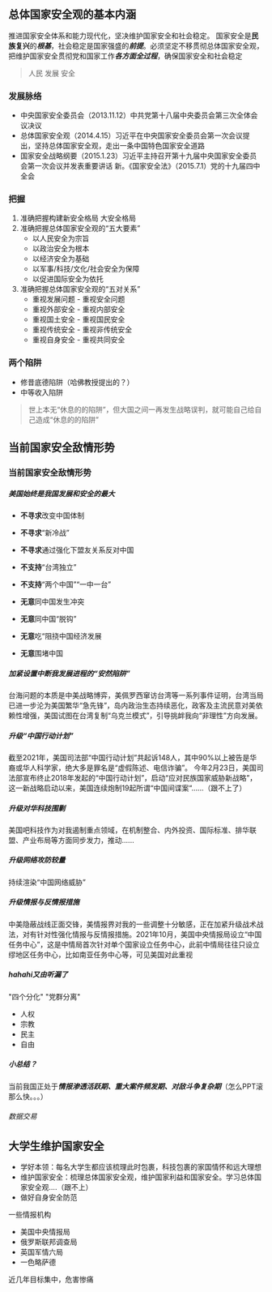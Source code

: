 ## 总体国家安全观的基本内涵
推进国家安全体系和能力现代化，坚决维护国家安全和社会稳定。
国家安全是**民族复兴**的***根基***，社会稳定是国家强盛的***前提***。必须坚定不移贯彻总体国家安全观，把维护国家安全贯彻党和国家工作***各方面全过程***，确保国家安全和社会稳定
> 人民  发展  安全

### 发展脉络
- 中央国家安全委员会（2013.11.12）中共党第十八届中央委员会第三次全体会议决议
- 总体国家安全观（2014.4.15）习近平在中央国家安全委员会第一次会议提出，坚持总体国家安全观，走出一条中国特色国家安全道路
- 国家安全战略纲要（2015.1.23）习近平主持召开第十九届中央国家安全委员会第一次会议并发表重要讲话
新。《国家安全法》（2015.7.1）党的十九届四中全会
### 把握
1. 准确把握构建新安全格局
    大安全格局
2. 准确把握总体国家安全观的“五大要素”
    - 以人民安全为宗旨
    - 以政治安全为根本
    - 以经济安全为基础
    - 以军事/科技/文化/社会安全为保障
    - 以促进国际安全为依托
3. 准确把握总体国家安全观的“五对关系”
    - 重视发展问题 - 重视安全问题
    - 重视外部安全 - 重视内部安全
    - 重视国土安全 - 重视国民安全
    - 重视传统安全 - 重视非传统安全
    - 重视自身安全 - 重视共同安全
### 两个陷阱
- 修昔底德陷阱（哈佛教授提出的？）
- 中等收入陷阱
> 世上本无“休息的的陷阱”，但大国之间一再发生战略误判，就可能自己给自己造成“休息的的陷阱”

## 当前国家安全敌情形势
### 当前国家安全敌情形势
##### 美国始终是我国发展和安全的最大
- **不寻求**改变中国体制
- **不寻求**“新冷战”
- **不寻求**通过强化下盟友关系反对中国
- **不支持**“台湾独立”
- **不支持**“两个中国”“一中一台”

- **无意**同中国发生冲突
- **无意**同中国“脱钩”
- **无意**吃“阻挠中国经济发展
- **无意**围堵中国
##### 加紧设置中断我发展进程的“安然陷阱”
台海问题的本质是中美战略博弈，美佩罗西窜访台湾等一系列事件证明，台湾当局已进一步沦为美国繁华“急先锋”，岛内政治生态持续恶化，政客及主流民意对美依赖性增强，美国试图在台湾复制“乌克兰模式”，引导挑衅我向“非理性”方向发展。
##### 升级“中国行动计划”
截至2021年，美国司法部“中国行动计划”共起诉148人，其中90%以上被告是华裔或华人科学家，绝大多是罪名是“虚假陈述、电信诈骗”。
今年2月23日，美国司法部宣布终止2018年发起的“中国行动计划”，启动“应对民族国家威胁新战略”，这一新战略启动以来，美国连续炮制19起所谓“中国间谍案“......（跟不上了）
##### 升级对华科技围剿
美国吧科技作为对我遏制重点领域，在机制整合、内外投资、国际标准、排华联盟、产业布局等方面同步发力，推动......
##### 升级网络攻防较量
持续渲染“中国网络威胁”
##### 升级情报与反情报措施
中美隐蔽战线正面交锋，美情报界对我的一些调整十分敏感，正在加紧升级战术战法，对有针对性强化情报与反情报措施。2021年10月，美国中央情报局设立“中国任务中心”，这是中情局首次针对单个国家设立任务中心，此前中情局往往只设立缪地区任务中心，比如南亚任务中心等，可见美国对此重视
##### hahahi又由听漏了
"四个分化" "党群分离"
- 人权
- 宗教
- 民主
- 自由
##### 小总结？
当前我国正处于***情报渗透活跃期、重大案件频发期、对敌斗争复杂期***（怎么PPT滚那么快。。。）
###### 数据交易

## 大学生维护国家安全
- 学好本领：每名大学生都应该梳理此时包裹，科技包裹的家国情怀和远大理想
- 维护国家安全：梳理总体国家安全观，维护国家利益和国家安全。学习总体国家安全观....（跟不上）
- 做好自身安全防范

一些情报机构
- 美国中央情报局
- 俄罗斯联邦调查局
- 英国军情六局
- 一色略萨德

近几年目标集中，危害惨痛